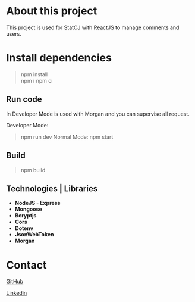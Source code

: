# About this project
This project is used for StatCJ with ReactJS to manage comments and users.

# Install dependencies
> npm install  
> npm i
> npm ci

## Run code
In Developer Mode is used with Morgan and you can supervise all request.

Developer Mode:
> npm run dev
Normal Mode:
> npm start

## Build
> npm build

## Technologies | Libraries
- **NodeJS - Express**
- **Mongoose**
- **Bcryptjs**
- **Cors**
- **Dotenv**
- **JsonWebToken**
- **Morgan**

# Contact 

[GitHub](https://github.com/MrGansoStr)

[Linkedin](https://linkedin.com/in/carlos-david-huanca-choque-a90a9b265/)